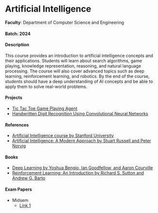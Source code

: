 # Artificial Intelligence

**Faculty**: Department of Computer Science and Engineering

#### Batch: 2024

#### Description

This course provides an introduction to artificial intelligence concepts and their applications. Students will learn about search algorithms, game playing, knowledge representation, reasoning, and natural language processing. The course will also cover advanced topics such as deep learning, reinforcement learning, and robotics. By the end of the course, students should have a deep understanding of AI concepts and be able to apply them to solve real-world problems.

#### Projects

- [Tic Tac Toe Game Playing Agent](https://github.com/jainamansari/tic-tac-toe-agent)
- [Handwritten Digit Recognition Using Convolutional Neural Networks](https://github.com/jainamansari/digit-recognition-cnn)

#### References

- [Artificial Intelligence course by Stanford University](https://www.coursera.org/learn/machine-learning)
- [Artificial Intelligence: A Modern Approach by Stuart Russell and Peter Norvig](https://www.amazon.com/Artificial-Intelligence-Modern-Approach-3rd/dp/0136042597)

#### Books

- [Deep Learning by Yoshua Bengio, Ian Goodfellow, and Aaron Courville](https://www.deeplearningbook.org/)
- [Reinforcement Learning: An Introduction by Richard S. Sutton and Andrew G. Barto](https://www.amazon.com/Reinforcement-Learning-Introduction-Richard-Sutton/dp/0262193981)

#### Exam Papers

- Midsem
  - [Link 1](https://www.example.com/midsem-ai-2024)
